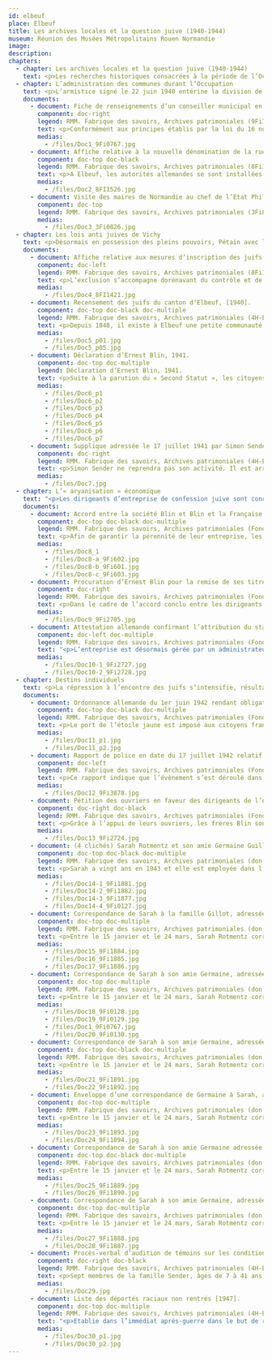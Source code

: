 ```yaml
---
id: elbeuf
place: Elbeuf
title: Les archives locales et la question juive (1940-1944)
museum: Réunion des Musées Métropolitains Rouen Normandie
image: 
description: 
chapters:
  - chapter: Les archives locales et la question juive (1940-1944)
    text: <p>Les recherches historiques consacrées à la période de l’Occupation ont considérablement progressé ces dernières décennies. En France, en Allemagne ou aux Etats-Unis, l’ouverture de fonds d’archives, jusqu’alors non accessibles, a permis aux chercheurs d’investir de nouveaux champs d’étude. Parmi les sujets traités, figurent la question juive et la détermination de la responsabilité de l’Etat français dans la mise en œuvre de mesures à l’encontre des juifs de France. Si l’Allemagne nazie a été l’instigatrice d’un véritable programme d’extermination des juifs d’Europe, le gouvernement de Vichy a collaboré à sa réalisation sur le territoire français. En exploitant un sentiment général ouvertement antisémite, latent depuis l’affaire Dreyfus parmi l’élite politique, économique, intellectuelle et la population, l’Etat a entrainé l’ensemble du système administratif du pays dans cette collaboration.</p><p>Cette exposition s’appuie sur les archives produites par l’administration elle-même pour évoquer la question juive durant l’Occupation. Elle s’emploie à montrer les modalités d’application au niveau local, des mesures émanant des autorités allemandes et de L’Etat français. Enfin, en touchant au local, elle donne la mesure du drame humain à travers le parcours de femmes et d’hommes connus de leurs concitoyens, amis ou relations professionnelles, avec lesquels ils partageaient le quotidien.</p>
  - chapter: L’administration des communes durant l’Occupation
    text: <p>L’armistice signé le 22 juin 1940 entérine la division de la France en deux zones séparées par une ligne de démarcation. Au nord, dans la zone dite occupée, l’Etat français doit trouver une conciliation avec l’administration allemande, essentiellement militaire et qui siège à Paris. Le gouvernement installé à Vichy administre librement les seuls départements de la zone libre, partie sud du pays et les colonies. Les préfets deviennent un rouage essentiel de l’administration, du sommet de l’Etat vers les communes.</p><p>Le 10 juillet, les députés votent les pleins pouvoirs au maréchal Pétain. Par une loi en date du 16 novembre 1940, le gouvernement de Vichy abolit le principe de l’élection des conseillers municipaux et rétablit le principe de leur nomination par le ministre de l’Intérieur dans les villes de plus de 10 000 habitants et, par le préfet pour les autres. Entre 1940 et 1941, près de 500 municipalités sont dissoutes. Communistes, juifs, francs-maçons sont exclus des nouvelles assemblées.</p>
    documents: 
      - document: Fiche de renseignements d’un conseiller municipal en date du 7 mai 1941
        component: doc-right
        legend: RMM. Fabrique des savoirs, Archives patrimoniales (9Fi767)
        text: <p>Conformément aux principes établis par la loi du 16 novembre 1940, René Lebret, maire élu en 1928, présente une liste de 40 noms parmi lesquels le préfet choisit 19 conseillers. Chaque conseiller est tenu de produire une fiche de renseignements mentionnant des informations sur sa situation au regard du statut des étrangers (loi du 17 juillet 1940), du statut des juifs (3 octobre et 16 novembre 1940) et des mesures prises à l’encontre des sociétés secrètes dont la Franc-maçonnerie (13 août 1940).</p>
        medias:
          - /files/Doc1_9Fi0767.jpg
      - document: Affiche relative à la nouvelle dénomination de la rue de la Barrière en hommage au maréchal Pétain, mars 1941.
        component: doc-top doc-black
        legend: RMM. Fabrique des savoirs, Archives patrimoniales (8Fi1526)
        text: <p>A Elbeuf, les autorités allemandes se sont installées à l’hôtel de ville où elles cohabitent avec la municipalité conduite par René Lebret, maintenu dans ses fonctions.<br>René Lebret est élu député du canton d’Elbeuf et de Grand-Couronne dans les rangs de la SFIO (Section Française de l’Internationale Ouvrière) en 1928. Pourtant, il vote les pleins pouvoirs à Pétain en 1940. Anti communiste convaincu, il évolue politiquement vers le parti socialiste français puis l’Union socialiste républicaine.  A la Libération, il est condamné à la Dégradation nationale par la Cour de justice de Rouen pour avoir notamment assuré les fonctions de responsable de la propagande du régime de Vichy pour la Normandie.</p>
        medias: 
          - /files/Doc2_8FI1526.jpg
      - document: Visite des maires de Normandie au chef de l’Etat Philippe Pétain à Vichy vers 1942. (Premier à gauche, René Lebret maire d’Elbeuf)
        component: doc-top
        legend: RMM. Fabrique des savoirs, Archives patrimoniales (3Fi826)
        medias:
          - /files/Doc3_3Fi0826.jpg
  - chapter: Les lois anti juives de Vichy
    text: <p>Désormais en possession des pleins pouvoirs, Pétain avec la collaboration du gouvernement de Vichy met progressivement en place une véritable politique de discrimination raciale à l’encontre des juifs étrangers puis français. A partir de juillet 1940, plusieurs lois sont promulguées qui visent à les exclure de la société. Le 3 octobre 1940, le « Premier Statut » des juifs leur interdit l’accès à un grand nombre de professions dont celles de la Fonction publique. Le « Second Statut » parait le 2 juin 1941. Les citoyens de confession juive sont contraints de faire une déclaration écrite auprès de la préfecture. En juillet 1942, Vichy franchit l’étape ultime en acceptant que l’Etat français collabore aux premières déportations.</p>
    documents:
      - document: Affiche relative aux mesures d’inscription des juifs et des entreprises juives, 15 octobre 1940.
        component: doc-left
        legend: RMM. Fabrique des savoirs, Archives patrimoniales (8Fi1421)
        text: <p>L’exclusion s’accompagne dorénavant du contrôle et de la répression. Les préfets se voient chargés du recensement des juifs vivant en France. Localement, ce sont les maires qui procèdent au recensement proprement dit.</p>
        medias:
          - /files/Doc4_8FI1421.jpg
      - document: Recensement des juifs du canton d’Elbeuf, [1940].
        component: doc-top doc-black doc-multiple
        legend: RMM. Fabrique des savoirs, Archives patrimoniales (4H-ELB136)
        text: <p>Depuis 1848, il existe à Elbeuf une petite communauté juive qui s’est développée avec l’arrivée d’industriels alsaciens en 1871. Cette liste manuscrite, sans doute la première établie vraisemblablement dès la parution du « Premier Statut des juifs » recense 92 personnes. La plupart de ces listes et fichiers établis avec minutie par l’administration française servira pour procéder aux arrestations à partir de 1942.</p>
        medias:
          - /files/Doc5_p01.jpg
          - /files/Doc5_p05.jpg
      - document: Déclaration d’Ernest Blin, 1941.
        component: doc-top doc-multiple
        legend: Déclaration d’Ernest Blin, 1941.
        text: <p>Suite à la parution du « Second Statut », les citoyens de confession juive sont contraints de faire une déclaration écrite mentionnant leur état civil, leur situation de famille, leur profession et l’état de leurs biens. Ernest Blin, qui dirige l’entreprise Blin et Blin avec ses frères André et Maurice procède à cette déclaration le 1er juillet également au titre de ses enfants, Albert, 20 ans et Dominique, 17 ans.</p>
        medias:
          - /files/Doc6_p1
          - /files/Doc6_p2
          - /files/Doc6_p3
          - /files/Doc6_p4
          - /files/Doc6_p5
          - /files/Doc6_p6
          - /files/Doc6_p7
      - document: Supplique adressée le 17 juillet 1941 par Simon Sender au maire afin d’obtenir l’autorisation de poursuivre son activité de pâtissier à Elbeuf.
        component: doc-right
        legend: RMM. Fabrique des savoirs, Archives patrimoniales (4H-ELB136)
        text: <p>Simon Sender ne reprendra pas son activité. Il est arrêté le 6 mai 1942 puis déporté à Auschwitz où il décède le 13 juillet 1943.</p>
        medias:
          - /files/Doc7.jpg
  - chapter: L’« aryanisation » économique
    text: "<p>Les dirigeants d’entreprise de confession juive sont concernés par les mesures prises par l’occupant et le régime de Vichy et notamment par la loi du 22 juillet 1941 sur l’«aryanisation » économique. L’«aryanisation », véritable système de spoliation des biens juifs, s’opère par un transfert de la gestion des entreprises à des administrateurs provisoires et pour finir par leur vente à des acquéreurs « aryens » ou leur liquidation. A Elbeuf, sont concernées plusieurs entreprises créées au lendemain de l’annexion de l’Alsace : usines de fabrication de drap de laine comme Fraenckel-Herzog et Blin & Blin ou l’usine de confection Weill-Kingsbourg-Bernheim.</p>"
    documents:
      - document: Accord entre la société Blin et Blin et la Française Bedeaux, 14 mai 1940
        component: doc-top doc-black doc-multiple
        legend: RMM. Fabrique des savoirs, Archives patrimoniales (Fonds Albert Blin, 275Z56)
        text: <p>Afin de garantir la pérennité de leur entreprise, les frères André, Ernest et Maurice Blin concluent dès le 16 mai 1940 un accord qui remet la direction de leur entreprise entre les mains de la <em>Française Bedeaux</em> dirigée par Charles Bedeaux, ami d’Ernest. En vertu d’un premier contrat, la société Bedeaux prend en charge la gestion commerciale et technique mais aussi l’intégralité des pouvoirs du conseil d’administration pour une durée de 3 à 5 ans. Cet accord conduit à une « aryanisation » fictive de l’entreprise qui prend le nom d’<em>Anciens établissements Blin et Blin</em>, à partir du 21 juin 1940.</p>
        medias:
          - /files/Doc8_1
          - /files/Doc8-a_9Fi602.jpg
          - /files/Doc8-b_9Fi601.jpg
          - /files/Doc8-c_9Fi603.jpg
      - document: Procuration d’Ernest Blin pour la remise de ses titres à Charles Bedeaux, 14 mai 1940.
        component: doc-right
        legend: RMM. Fabrique des savoirs, Archives patrimoniales (Fonds Blin, 9Fi2705)
        text: <p>Dans le cadre de l’accord conclu entre les dirigeants de Blin et la société Française Bedeaux, Charles Bedeaux reçoit la garde des titres et se voit attribuer une fonction d’arbitrage en cas de conflit entre les deux parties.</p>
        medias:
          - /files/Doc9_9Fi2705.jpg
      - document: Attestation allemande confirmant l’attribution du statut de « Sperr-Betriebe » 1943
        component: doc-left doc-multiple
        legend: RMM. Fabrique des savoirs, Archives patrimoniales (Fonds Blin, 3Z279)
        text: "<p>L’entreprise est désormais gérée par un administrateur « aryen » en l’occurrence la Société Bedeaux. Elle obtient successivement le statut de Rüstung Betriebe (entreprise d’armement) qui lui accorde des facilités d’approvisionnement en matières premières. En 1943, elle est désignée <em>Sperr-Betriebe</em> (du nom du ministre de l’armement du IIIe Reich, Albert Sperr) : elle est à ce titre exemptée du prélèvement de main d’œuvre pour le STO (Service du travail obligatoire). Une grande partie de sa production est livrée aux autorités d’occupation sous la forme de drap militaire.</p>"
        medias:
          - /files/Doc10-1_9Fi2727.jpg
          - /files/Doc10-2_9Fi2728.jpg
  - chapter: Destins individuels
    text: <p>La répression à l’encontre des juifs s’intensifie, résultat d’une collaboration active entre le gouvernement de Vichy et le régime nazi. La Solution finale qui vise à l’extermination totale des juifs d’Europe vient d’être décidée et planifiée au cours de la conférence de Wannsee le 20 janvier 1942.</p><p>Selon le recensement de 1940, la communauté juive d’Elbeuf concernée par les mesures anti juives se compose de 92 personnes. Parmi elles, 34 personnes sont arrêtées et déportées entre 1942 et 1944. D’autres comme les membres de la famille Blin ont fui et sont contraints à la clandestinité jusqu’à la Libération.</p>
    documents:
      - document: Ordonnance allemande du 1er juin 1942 rendant obligatoire le port de l’étoile jaune.
        component: doc-top doc-black doc-multiple
        legend: RMM. Fabrique des savoirs, Archives patrimoniales (Fonds ville d’Elbeuf, 4H-ELB 136)
        text: <p>Le port de l’étoile jaune est imposé aux citoyens français et aux étrangers de confession juive. Elle ne fut pas portée dans la zone libre même après son envahissement le 11 novembre 1942 mais un tampon avec la mention « Juif » est apposé sur les papiers d’identité.</p>
        medias:
          - /files/Doc11_p1.jpg
          - /files/Doc11_p2.jpg
      - document: Rapport de police en date du 17 juillet 1942 relatif à la pose d’étoiles juives sur la façade de la synagogue rue Grémont à Elbeuf.
        component: doc-left
        legend: RMM. Fabrique des savoirs, Archives patrimoniales (Fonds Ville d’Elbeuf, 9Fi3878)
        text: <p>Ce rapport indique que l’évènement s’est déroulé dans la nuit du 16 au 17 juillet 1942. Or, le 16 juillet à 4 heures du matin a commencé la rafle du Vélodrome d’hiver au cours de laquelle 13 152 personnes dont 4000 enfants sont arrêtés à Paris par la police française pour être déportés.</p>
        medias:
          - /files/Doc12_9Fi3878.jpg
      - document: Pétition des ouvriers en faveur des dirigeants de l’entreprise Blin et Blin, 10 juin 1941.
        component: doc-right doc-black
        legend: RMM. Fabrique des savoirs, Archives patrimoniales (Fonds Blin, 9Fi2724)
        text: <p>Grâce à l’appui de leurs ouvriers, les frères Blin sont maintenus dans l’entreprise comme conseillers techniques. Mais la pression se fait plus forte après la publication du « Second Statut des juifs » en juin 1941. Ils quittent Elbeuf avec leurs familles. Ernest Blin est le dernier à quitter la ville le 10 décembre, informé de la menace d’une rafle qui a lieu à Paris le 12 décembre. Isolés et séparés les uns des autres, ils trouvent refuge dans divers lieux d’accueil au sud et au sud-ouest de la France jusqu’à la Libération.</p>
        medias:
          - /files/Doc13_9Fi2724.jpg
      - document: (4 clichés) Sarah Rotmentz et son amie Germaine Guillotin vers 1940 à Elbeuf.
        component: doc-top doc-black doc-multiple
        legend: RMM. Fabrique des savoirs, Archives patrimoniales (don Germaine Thiry-Guillotin)
        text: <p>Sarah a vingt ans en 1943 et elle est employée dans l’entreprise Blin et Blin. Le 15 janvier, elle est arrêtée par la police française à son domicile 12 rue du Pré Bazile, avec sa mère Dinah Vicquelin et en même temps que 16 autres membres de la communauté juive d’Elbeuf.</p>
        medias:
          - /files/Doc14-1_9Fi1881.jpg
          - /files/Doc14-2_9Fi1882.jpg
          - /files/Doc14-3_9Fi1877.jpg
          - /files/Doc14-4_9Fi0127.jpg
      - document: Correspondance de Sarah à la famille Gillot, adressée du camp de Drancy le 14 février 1943.
        component: doc-top doc-multiple
        legend: RMM. Fabrique des savoirs, Archives patrimoniales (don Germaine Thiry-Guillotin)
        text: <p>Entre le 15 janvier et le 24 mars, Sarah Rotmentz correspond avec des voisins, la famille Gillot, et son amie Germaine Guillotin. Après leur arrestation, Sarah et sa mère sont détenues dans le camp de Drancy en région parisienne puis transférées vers la mi-mars dans celui de Beaune-la-Rolande (Loiret).</p><br><p>Dans cette correspondance, la jeune femme confie son quotidien, les conditions et les règles de vie à l’intérieur des camps mais aussi son incertitude quant à l’avenir.</p>
        medias:
          - /files/Doc15_9Fi1884.jpg
          - /files/Doc16_9Fi1885.jpg
          - /files/Doc17_9Fi1886.jpg
      - document: Correspondance de Sarah à son amie Germaine, adressée du camp de Drancy le 28 février 1943.
        component: doc-top doc-multiple
        legend: RMM. Fabrique des savoirs, Archives patrimoniales (don Germaine Thiry-Guillotin)
        text: <p>Entre le 15 janvier et le 24 mars, Sarah Rotmentz correspond avec des voisins, la famille Gillot, et son amie Germaine Guillotin. Après leur arrestation, Sarah et sa mère sont détenues dans le camp de Drancy en région parisienne puis transférées vers la mi-mars dans celui de Beaune-la-Rolande (Loiret).</p><br><p>Dans cette correspondance, la jeune femme confie son quotidien, les conditions et les règles de vie à l’intérieur des camps mais aussi son incertitude quant à l’avenir.</p>
        medias:
          - /files/Doc18_9Fi0128.jpg
          - /files/Doc19_9Fi0129.jpg
          - /files/Doc1_9Fi0767.jpg
          - /files/Doc20_9Fi0130.jpg
      - document: Correspondance de Sarah à son amie Germaine, adressée du camp de Beaune La Rolande le 15 mars 1943.
        component: doc-top doc-black doc-multiple
        legend: RMM. Fabrique des savoirs, Archives patrimoniales (don Germaine Thiry-Guillotin)
        text: <p>Entre le 15 janvier et le 24 mars, Sarah Rotmentz correspond avec des voisins, la famille Gillot, et son amie Germaine Guillotin. Après leur arrestation, Sarah et sa mère sont détenues dans le camp de Drancy en région parisienne puis transférées vers la mi-mars dans celui de Beaune-la-Rolande (Loiret).</p><br><p>Dans cette correspondance, la jeune femme confie son quotidien, les conditions et les règles de vie à l’intérieur des camps mais aussi son incertitude quant à l’avenir.</p>
        medias:
          - /files/Doc21_9Fi1891.jpg
          - /files/Doc22_9Fi1892.jpg
      - document: Enveloppe d’une correspondance de Germaine à Sarah, adressée au camp de Beaune La Rolande et datée du 22 mars 1943.
        component: doc-top doc-multiple
        legend: RMM. Fabrique des savoirs, Archives patrimoniales (don Germaine Thiry-Guillotin)
        text: <p>Entre le 15 janvier et le 24 mars, Sarah Rotmentz correspond avec des voisins, la famille Gillot, et son amie Germaine Guillotin. Après leur arrestation, Sarah et sa mère sont détenues dans le camp de Drancy en région parisienne puis transférées vers la mi-mars dans celui de Beaune-la-Rolande (Loiret).</p><br><p>Dans cette correspondance, la jeune femme confie son quotidien, les conditions et les règles de vie à l’intérieur des camps mais aussi son incertitude quant à l’avenir.</p>
        medias:
          - /files/Doc23_9Fi1893.jpg
          - /files/Doc24_9Fi1894.jpg
      - document: Correspondance de Sarah à son amie Germaine adressée du camp de Beaune La Rolande le 24 mars 1943.
        component: doc-top doc-black doc-multiple
        legend: RMM. Fabrique des savoirs, Archives patrimoniales (don Germaine Thiry-Guillotin)
        text: <p>Entre le 15 janvier et le 24 mars, Sarah Rotmentz correspond avec des voisins, la famille Gillot, et son amie Germaine Guillotin. Après leur arrestation, Sarah et sa mère sont détenues dans le camp de Drancy en région parisienne puis transférées vers la mi-mars dans celui de Beaune-la-Rolande (Loiret).</p><br><p>Dans cette correspondance, la jeune femme confie son quotidien, les conditions et les règles de vie à l’intérieur des camps mais aussi son incertitude quant à l’avenir.</p>
        medias:
          - /files/Doc25_9Fi1889.jpg
          - /files/Doc26_9Fi1890.jpg
      - document: Correspondance de Sarah à son amie Germaine, adressée du camp de Drancy le 24 mars 1943.
        component: doc-top doc-multiple
        legend: RMM. Fabrique des savoirs, Archives patrimoniales (don Germaine Thiry-Guillotin)
        text: <p>Entre le 15 janvier et le 24 mars, Sarah Rotmentz correspond avec des voisins, la famille Gillot, et son amie Germaine Guillotin. Après leur arrestation, Sarah et sa mère sont détenues dans le camp de Drancy en région parisienne puis transférées vers la mi-mars dans celui de Beaune-la-Rolande (Loiret).</p><br><p>Dans cette correspondance, la jeune femme confie son quotidien, les conditions et les règles de vie à l’intérieur des camps mais aussi son incertitude quant à l’avenir.</p>
        medias:
          - /files/Doc27_9Fi1888.jpg
          - /files/Doc28_9Fi1887.jpg
      - document: Procès-verbal d’audition de témoins sur les conditions de la disparition de Simon Sender, 14 novembre 1947.
        component: doc-right doc-black
        legend: RMM. Fabrique des savoirs, Archives patrimoniales (4H-ELB136)
        text: <p>Sept membres de la famille Sender, âgés de 7 à 41 ans, sont arrêtés entre le 6 mai 1942 et le 15 janvier 1943. Aucun n’est revenu de déportation.</p>
        medias:
          - /files/Doc29.jpg
      - document: Liste des déportés raciaux non rentrés [1947].
        component: doc-top doc-multiple
        legend: RMM. Fabrique des savoirs, Archives patrimoniales (4H-ELB136)
        text: "<p>Etablie dans l’immédiat après-guerre dans le but de recenser les victimes du conflit, cette liste est incomplète. Sur les 92 personnes recensées en 1940, 34 sont déclarées disparues : pour certaines dans des circonstances encore inconnues de nos jours.</p>"
        medias:
          - /files/Doc30_p1.jpg
          - /files/Doc30_p2.jpg
---
```


